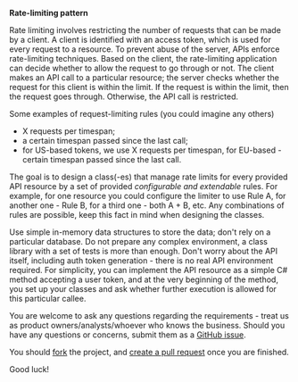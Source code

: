 ﻿**Rate-limiting pattern**

Rate limiting involves restricting the number of requests that can be made by a client.
A client is identified with an access token, which is used for every request to a resource.
To prevent abuse of the server, APIs enforce rate-limiting techniques.
Based on the client, the rate-limiting application can decide whether to allow the request to go through or not.
The client makes an API call to a particular resource; the server checks whether the request for this client is within the limit.
If the request is within the limit, then the request goes through.
Otherwise, the API call is restricted.

Some examples of request-limiting rules (you could imagine any others)
* X requests per timespan;
* a certain timespan passed since the last call;
* for US-based tokens, we use X requests per timespan, for EU-based - certain timespan passed since the last call.

The goal is to design a class(-es) that manage rate limits for every provided API resource by a set of provided *configurable and extendable* rules. 
For example, for one resource you could configure the limiter to use Rule A, for another one - Rule B, for a third one - both A + B, etc. 
Any combinations of rules are possible, keep this fact in mind when designing the classes.

Use simple in-memory data structures to store the data; don't rely on a particular database. Do not prepare any complex environment,
a class library with a set of tests is more than enough. Don't worry about the API itself, including auth token generation - there is no real API environment required.
For simplicity, you can implement the API resource as a simple C# method accepting a user token, and at the very beginning of the method, you set up your classes and ask 
whether further execution is allowed for this particular callee.

You are welcome to ask any questions regarding the requirements - treat us as product owners/analysts/whoever who knows the business.
Should you have any questions or concerns, submit them as a [GitHub issue](https://github.com/crexi-dev/rate-limiter/issues).

You should [fork](https://help.github.com/en/github/getting-started-with-github/fork-a-repo) the project, and [create a pull request](https://help.github.com/en/github/collaborating-with-issues-and-pull-requests/creating-a-pull-request-from-a-fork) once you are finished.

Good luck!
